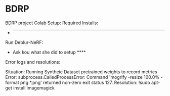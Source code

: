 # BDRP
BDRP project
Colab Setup: 
Required Installs: 
- ****
Run Deblur-NeRF: 
- Ask kou what she did to setup ****

Error logs and resolutions: 

Situation: Running Syntheic Dataset pretrained weights to record metrics
Error: subprocess.CalledProcessError: Command 'mogrify -resize 100.0% -format png *.png' returned non-zero exit status 127.
Resolution: !sudo apt-get install imagemagick 

